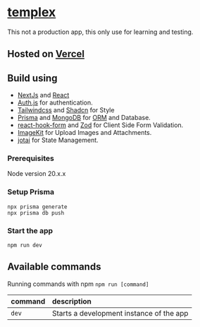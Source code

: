 # [templex](https://templex.vercel.app)

This not a production app, this only use for learning and testing.

## Hosted on [Vercel](https://vercel.com)

## Build using

- [NextJs](https://nextjs.org) and [React](https://react.dev)
- [Auth.js](https://authjs.dev) for authentication.
- [Tailwindcss](https://tailwindcss.com) and [Shadcn](https://ui.shadcn.com/) for Style
- [Prisma](https://www.prisma.io) and [MongoDB](https://www.mongodb.com) for [ORM](https://en.wikipedia.org/wiki/Object%E2%80%93relational_mapping) and Database.
- [react-hook-form](https://www.npmjs.com/package/react-hook-form) and [Zod](https://zod.dev/) for Client Side Form Validation.
- [ImageKit](https://imagekit.io) for Upload Images and Attachments.
- [jotai](https://jotai.org) for State Management.
<!-- - [Socket.io](https://socket.io) for Real-time messaging. -->
<!-- - [@tanstack/query](https://tanstack.com/query/latest) for Infinite loading for messages. -->
<!-- - [Livekit](https://livekit.io) for Audio and Video Calling and chat room. -->

### Prerequisites

Node version 20.x.x

### Setup Prisma

```shell
npx prisma generate
npx prisma db push

```

### Start the app

```shell
npm run dev
```

## Available commands

Running commands with npm `npm run [command]`

| command         | description                              |
| :-------------- | :--------------------------------------- |
| `dev`           | Starts a development instance of the app |
